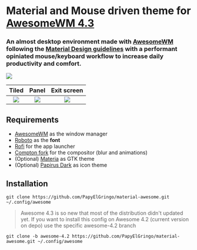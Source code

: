 # Material and Mouse driven theme for [AwesomeWM 4.3](https://awesomewm.org/) 

### An almost desktop environment made with [AwesomeWM](https://awesomewm.org/) following the [Material Design guidelines](https://material.io) with a performant opiniated mouse/keyboard workflow to increase daily productivity and comfort.
[![](https://imgur.com/2KwiRGH)](https://www.reddit.com/r/unixporn/comments/anp51q/awesome_material_awesome_workflow/)

| Tiled         | Panel         | Exit screen   |
|:-------------:|:-------------:|:-------------:|
|![](https://imgur.com/fELCtep)|![](https://imgur.com/7IthpQS)|![](https://imgur.com/rcKOLYQ)|

## Requirements
- [AwesomeWM](https://awesomewm.org/) as the window manager
- [Roboto](https://fonts.google.com/specimen/Roboto) as the **font**
- [Rofi](https://github.com/DaveDavenport/rofi) for the app launcher
- [Compton fork](https://github.com/tryone144/compton) for the compositor (blur and animations)
- (Optional) [Materia](https://github.com/nana-4/materia-theme) as GTK theme
- (Optional) [Papirus Dark](https://github.com/PapirusDevelopmentTeam/papirus-icon-theme) as icon theme

## Installation

```
git clone https://github.com/PapyElGringo/material-awesome.git ~/.config/awesome
```

> Awesome 4.3 is so new that most of the distribution didn't updated yet. If you want to install this config on Awesome 4.2 (current version on depo) use the specific awesome-4.2 branch

```
git clone -b awesome-4.2 https://github.com/PapyElGringo/material-awesome.git ~/.config/awesome
```
